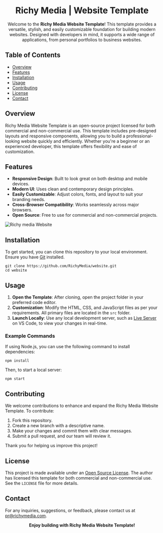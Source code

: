 <h1 align="center">Richy Media | Website Template</h1>

<p align="center">
  Welcome to the <strong>Richy Media Website Template</strong>! This template provides a versatile, stylish, and easily customizable foundation for building modern websites. Designed with developers in mind, it supports a wide range of applications, from personal portfolios to business websites.
</p>

<h2>Table of Contents</h2>
<ul>
  <li><a href="#overview">Overview</a></li>
  <li><a href="#features">Features</a></li>
  <li><a href="#installation">Installation</a></li>
  <li><a href="#usage">Usage</a></li>
  <li><a href="#contributing">Contributing</a></li>
  <li><a href="#license">License</a></li>
  <li><a href="#contact">Contact</a></li>
</ul>

<h2 id="overview">Overview</h2>
<p>
  Richy Media Website Template is an open-source project licensed for both commercial and non-commercial use. This template includes pre-designed layouts and responsive components, allowing you to build a professional-looking website quickly and efficiently. Whether you're a beginner or an experienced developer, this template offers flexibility and ease of customization.
</p>

<h2 id="features">Features</h2>
<ul>
  <li><strong>Responsive Design</strong>: Built to look great on both desktop and mobile devices.</li>
  <li><strong>Modern UI</strong>: Uses clean and contemporary design principles.</li>
  <li><strong>Easily Customizable</strong>: Adjust colors, fonts, and layout to suit your branding needs.</li>
  <li><strong>Cross-Browser Compatibility</strong>: Works seamlessly across major browsers.</li>
  <li><strong>Open Source</strong>: Free to use for commercial and non-commercial projects.</li>
</ul>

![Richy media Website](http://richymedia.com/website-template.png)


<h2 id="installation">Installation</h2>
<p>
  To get started, you can clone this repository to your local environment. Ensure you have <a href="https://git-scm.com/">Git</a> installed.
</p>

<pre><code>git clone https://github.com/RichyMedia/website.git
cd website
</code></pre>

<h2 id="usage">Usage</h2>
<ol>
  <li><strong>Open the Template</strong>: After cloning, open the project folder in your preferred code editor.</li>
  <li><strong>Customization</strong>: Modify the HTML, CSS, and JavaScript files as per your requirements. All primary files are located in the <code>src</code> folder.</li>
  <li><strong>Launch Locally</strong>: Use any local development server, such as <a href="https://marketplace.visualstudio.com/items?itemName=ritwickdey.LiveServer">Live Server</a> on VS Code, to view your changes in real-time.</li>
</ol>

<h3>Example Commands</h3>
<p>If using Node.js, you can use the following command to install dependencies:</p>
<pre><code>npm install</code></pre>

<p>Then, to start a local server:</p>
<pre><code>npm start</code></pre>

<h2 id="contributing">Contributing</h2>
<p>
  We welcome contributions to enhance and expand the Richy Media Website Template. To contribute:
</p>
<ol>
  <li>Fork this repository.</li>
  <li>Create a new branch with a descriptive name.</li>
  <li>Make your changes and commit them with clear messages.</li>
  <li>Submit a pull request, and our team will review it.</li>
</ol>
<p>Thank you for helping us improve this project!</p>

<h2 id="license">License</h2>
<p>
  This project is made available under an <a href="LICENSE">Open Source License</a>. The author has licensed this template for both commercial and non-commercial use. See the <code>LICENSE</code> file for more details.
</p>

<h2 id="contact">Contact</h2>
<p>
  For any inquiries, suggestions, or feedback, please contact us at <a href="mailto:pr@richymedia.com">pr@richymedia.com</a>.
</p>

<p align="center"><strong>Enjoy building with Richy Media Website Template!</strong></p>
